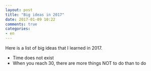 ```yaml
---
layout: post
title: "Big ideas in 2017"
date: 2017-01-09 10:22
comments: true
categories:
- en
---
```


Here is a list of big ideas that I learned in 2017.

* Time does not exist
* When you reach 30, there are more things NOT to do than to do
